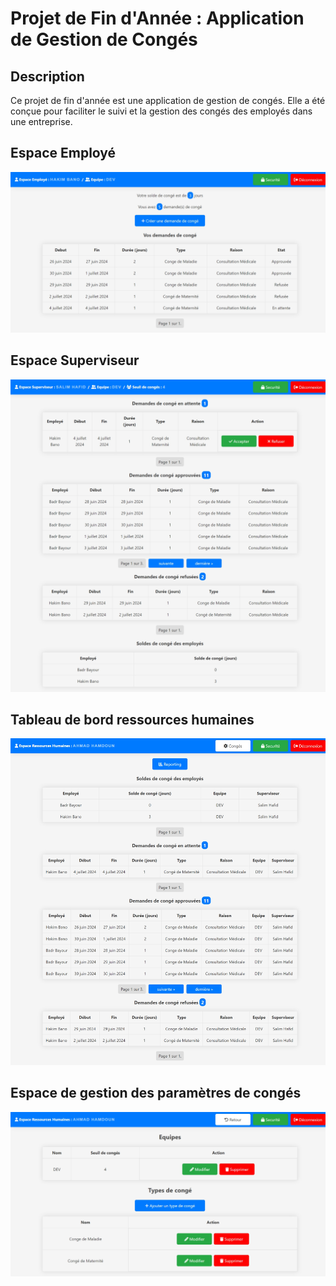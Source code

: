 # Projet de Fin d'Année : Application de Gestion de Congés

## Description

Ce projet de fin d'année est une application de gestion de congés. Elle a été conçue pour faciliter le suivi et la gestion des congés des employés dans une entreprise.

## Espace Employé
![Espace Employé](screenshots/espace_employe.png)

## Espace Superviseur
![Espace Superviseur](screenshots/espace_superviseur.png)

## Tableau de bord ressources humaines
![Tableau de bord ressources humaines](screenshots/dashboard_rh.png)

## Espace de gestion des paramètres de congés
![Espace de gestion des paramètres de congés](screenshots/parametres_conges_rh.png)